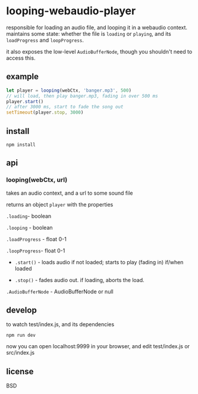 # looping-webaudio-player

responsible for loading an audio file, and looping it in a webaudio context. maintains some state: whether the file is `loading` or `playing`, and its `loadProgress` and `loopProgress`.

it also exposes the low-level `AudioBufferNode`, though you shouldn't need to access this.

## example

```js
let player = looping(webCtx, 'banger.mp3', 500)
// will load, then play banger.mp3, fading in over 500 ms
player.start() 
// after 3000 ms, start to fade the song out
setTimeout(player.stop, 3000)

```

## install

    npm install
    
## api

### looping(webCtx, url)

takes an audio context, and a url to some sound file

returns an object `player` with the properties

`.loading`- boolean

`.looping` - boolean

`.loadProgress` - float 0-1

`.loopProgress`- float 0-1 

- `.start()` - loads audio if not loaded; starts to play (fading in) if/when loaded

- `.stop()` - fades audio out. if loading, aborts the load.

`.AudioBufferNode` - AudioBufferNode or null

## develop

to watch test/index.js, and its dependencies

    npm run dev

now you can open localhost:9999 in your browser, and edit test/index.js or src/index.js

## license

BSD
